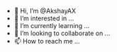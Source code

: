 - 👋 Hi, I’m @AkshayAX
- 👀 I’m interested in ...
- 🌱 I’m currently learning ...
- 💞️ I’m looking to collaborate on ...
- 📫 How to reach me ...

<!---
AkshayAX/AkshayAX is a ✨ special ✨ repository because its `README.md` (this file) appears on your GitHub profile.
You can click the Preview link to take a look at your changes.
--->
